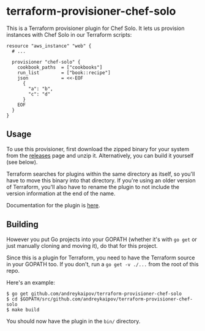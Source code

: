 # terraform-provisioner-chef-solo

This is a Terraform provisioner plugin for Chef Solo. It lets us
provision instances with Chef Solo in our Terraform scripts:

```hcl
resource "aws_instance" "web" {
  # ...

  provisioner "chef-solo" {
    cookbook_paths  = ["cookbooks"]
    run_list        = ["book::recipe"]
    json            = <<-EOF
      {
        "a": "b",
        "c": "d"
      }
    EOF
  }
}
```

## Usage

To use this provisioner, first download the zipped binary for your system from
the [releases](https://github.com/andreykaipov/terraform-provisioner-chef-solo/releases)
page and unzip it. Alternatively, you can build it yourself (see below).

Terraform searches for plugins within the same directory as itself, so
you'll have to move this binary into that directory. If you're using an older
version of Terraform, you'll also have to rename the plugin to not include the
version information at the end of the name.

Documentation for the plugin is [here](DOCUMENTATION.md).

## Building

However you put Go projects into your GOPATH (whether it's with `go get` or
just manually cloning and moving it), do that for this project.

Since this is a plugin for Terraform, you need to have the Terraform source in
your GOPATH too. If you don't, run a `go get -v ./...` from the root of this repo.

Here's an example:
```
$ go get github.com/andreykaipov/terraform-provisioner-chef-solo
$ cd $GOPATH/src/github.com/andreykaipov/terraform-provisioner-chef-solo
$ make build
```

You should now have the plugin in the `bin/` directory.
